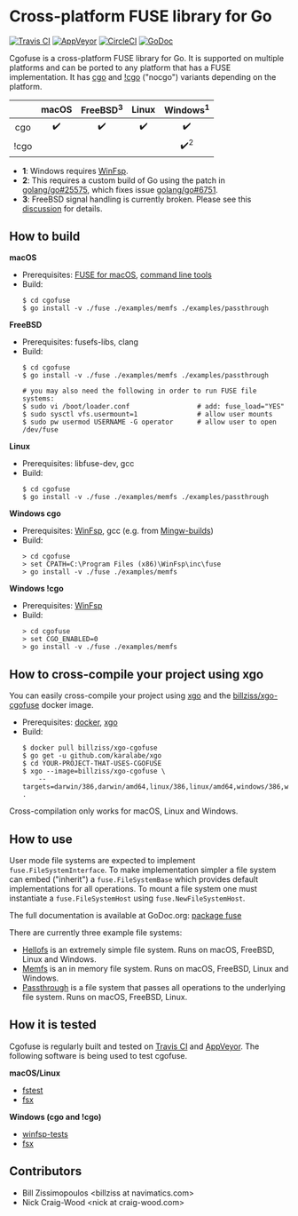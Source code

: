# Cross-platform FUSE library for Go

[![Travis CI](https://img.shields.io/travis/billziss-gh/cgofuse.svg?label=macOS/linux)](https://travis-ci.org/billziss-gh/cgofuse)
[![AppVeyor](https://img.shields.io/appveyor/ci/billziss-gh/cgofuse.svg?label=windows)](https://ci.appveyor.com/project/billziss-gh/cgofuse)
[![CircleCI](https://img.shields.io/circleci/project/github/billziss-gh/cgofuse.svg?label=cross-build)](https://circleci.com/gh/billziss-gh/cgofuse)
[![GoDoc](https://godoc.org/github.com/billziss-gh/cgofuse/fuse?status.svg)](https://godoc.org/github.com/billziss-gh/cgofuse/fuse)

Cgofuse is a cross-platform FUSE library for Go. It is supported on multiple platforms and can be ported to any platform that has a FUSE implementation. It has [cgo](https://golang.org/cmd/cgo/) and [!cgo](https://github.com/golang/go/wiki/WindowsDLLs) ("nocgo") variants depending on the platform.


|       |macOS             |FreeBSD<sup>3</sup>|Linux            |Windows<sup>1</sup>|
|:-----:|:----------------:|:----------------:|:----------------:|:----------------:|
|  cgo  |:heavy_check_mark:|:heavy_check_mark:|:heavy_check_mark:|:heavy_check_mark:|
| !cgo  |                  |                  |                  |:heavy_check_mark:<sup>2</sup>|

- **1**: Windows requires [WinFsp](https://github.com/billziss-gh/winfsp).
- **2**: This requires a custom build of Go using the patch in [golang/go#25575](https://github.com/golang/go/pull/25575), which fixes issue [golang/go#6751](https://github.com/golang/go/issues/6751).
- **3**: FreeBSD signal handling is currently broken. Please see this [discussion](https://github.com/billziss-gh/cgofuse/issues/18#issuecomment-390446362) for details.

## How to build

**macOS**
- Prerequisites: [FUSE for macOS](https://osxfuse.github.io), [command line tools](https://developer.apple.com/library/content/technotes/tn2339/_index.html)
- Build:
    ```
    $ cd cgofuse
    $ go install -v ./fuse ./examples/memfs ./examples/passthrough
    ```

**FreeBSD**
- Prerequisites: fusefs-libs, clang
- Build:
    ```
    $ cd cgofuse
    $ go install -v ./fuse ./examples/memfs ./examples/passthrough

    # you may also need the following in order to run FUSE file systems:
    $ sudo vi /boot/loader.conf                 # add: fuse_load="YES"
    $ sudo sysctl vfs.usermount=1               # allow user mounts
    $ sudo pw usermod USERNAME -G operator      # allow user to open /dev/fuse
    ```

**Linux**
- Prerequisites: libfuse-dev, gcc
- Build:
    ```
    $ cd cgofuse
    $ go install -v ./fuse ./examples/memfs ./examples/passthrough
    ```

**Windows cgo**
- Prerequisites: [WinFsp](https://github.com/billziss-gh/winfsp), gcc (e.g. from [Mingw-builds](http://mingw-w64.org/doku.php/download))
- Build:
    ```
    > cd cgofuse
    > set CPATH=C:\Program Files (x86)\WinFsp\inc\fuse
    > go install -v ./fuse ./examples/memfs
    ```

**Windows !cgo**
- Prerequisites: [WinFsp](https://github.com/billziss-gh/winfsp)
- Build:
    ```
    > cd cgofuse
    > set CGO_ENABLED=0
    > go install -v ./fuse ./examples/memfs
    ```

## How to cross-compile your project using xgo

You can easily cross-compile your project using [xgo](https://github.com/karalabe/xgo) and the [billziss/xgo-cgofuse](https://hub.docker.com/r/billziss/xgo-cgofuse/) docker image.

- Prerequisites: [docker](https://www.docker.com), [xgo](https://github.com/karalabe/xgo)
- Build:
    ```
    $ docker pull billziss/xgo-cgofuse
    $ go get -u github.com/karalabe/xgo
    $ cd YOUR-PROJECT-THAT-USES-CGOFUSE
    $ xgo --image=billziss/xgo-cgofuse \
        --targets=darwin/386,darwin/amd64,linux/386,linux/amd64,windows/386,windows/amd64 .
    ```

Cross-compilation only works for macOS, Linux and Windows.

## How to use

User mode file systems are expected to implement `fuse.FileSystemInterface`. To make implementation simpler a file system can embed ("inherit") a `fuse.FileSystemBase` which provides default implementations for all operations. To mount a file system one must instantiate a `fuse.FileSystemHost` using `fuse.NewFileSystemHost`.

The full documentation is available at GoDoc.org: [package fuse](https://godoc.org/github.com/billziss-gh/cgofuse/fuse)

There are currently three example file systems:

- [Hellofs](examples/hellofs/hellofs.go) is an extremely simple file system. Runs on macOS, FreeBSD, Linux and Windows.
- [Memfs](examples/memfs/memfs.go) is an in memory file system. Runs on macOS, FreeBSD, Linux and Windows.
- [Passthrough](examples/passthrough/passthrough.go) is a file system that passes all operations to the underlying file system. Runs on macOS, FreeBSD, Linux.

## How it is tested

Cgofuse is regularly built and tested on [Travis CI](https://travis-ci.org/billziss-gh/cgofuse) and [AppVeyor](https://ci.appveyor.com/project/billziss-gh/cgofuse). The following software is being used to test cgofuse.

**macOS/Linux**
- [fstest](https://github.com/billziss-gh/secfs.test/tree/master/fstest/ntfs-3g-pjd-fstest-8af5670)
- [fsx](https://github.com/billziss-gh/secfs.test/tree/master/fstools/src/fsx)

**Windows (cgo and !cgo)**
- [winfsp-tests](https://github.com/billziss-gh/winfsp/tree/master/tst/winfsp-tests)
- [fsx](https://github.com/billziss-gh/secfs.test/tree/master/fstools/src/fsx)

## Contributors

- Bill Zissimopoulos \<billziss at navimatics.com>
- Nick Craig-Wood \<nick at craig-wood.com>
